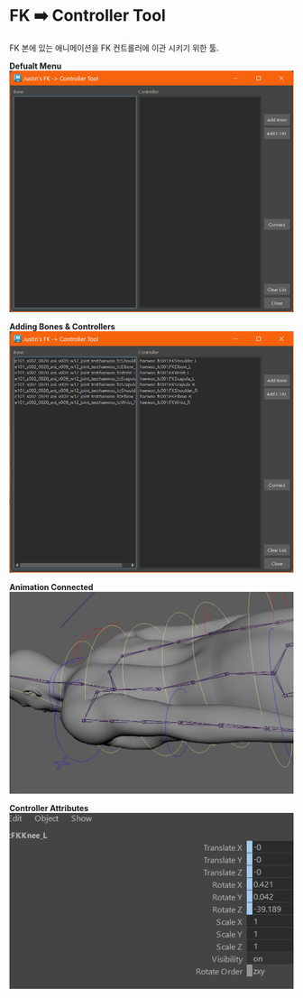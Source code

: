 # FK ➡️ Controller Tool
FK 본에 있는 애니메이션을 FK 컨트롤러에 이관 시키기 위한 툴.

[](url)


**Defualt Menu**
![Adding Bones & Controllers](../FK_Controller_Tool/screenshots/Screenshot151822.png)

**Adding Bones & Controllers**
![Adding Bones & Controllers](../FK_Controller_Tool/screenshots/Screenshot152008.png)

**Animation Connected**
![Animation Connected](../FK_Controller_Tool/screenshots/Screenshot152348.png)

**Controller Attributes**
![Controller Attributes](../FK_Controller_Tool/screenshots/Screenshot152352.png)


